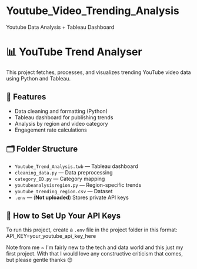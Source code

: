 # Youtube_Video_Trending_Analysis
Youtube Data Analysis + Tableau Dashboard 
# 📊 YouTube Trend Analyser

This project fetches, processes, and visualizes trending YouTube video data using Python and Tableau.

## 🚀 Features
- Data cleaning and formatting (Python)
- Tableau dashboard for publishing trends
- Analysis by region and video category
- Engagement rate calculations

## 🗂 Folder Structure
- `Youtube_Trend_Analysis.twb` — Tableau dashboard
- `cleaning_data.py` — Data preprocessing
- `category_ID.py` — Category mapping
- `youtubeanalysisregion.py` — Region-specific trends
- `youtube_trending_region.csv` — Dataset
- `.env` — (**Not uploaded**) Stores private API keys

## 🔐 How to Set Up Your API Keys
To run this project, create a `.env` file in the project folder in this format:
API_KEY=your_youtube_api_key_here

Note from me ~
I'm fairly new to the tech and data world and this just my first project. With that I would love any constructive criticism that comes, but please gentle thanks 😊
